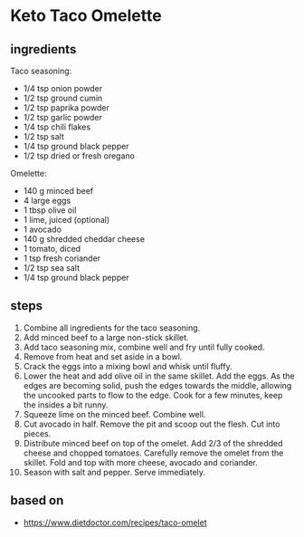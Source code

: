 # Keto Taco Omelette

## ingredients

Taco seasoning:

- 1/4 tsp onion powder
- 1/2 tsp ground cumin
- 1/2 tsp paprika powder
- 1/2 tsp garlic powder
- 1/4 tsp chili flakes
- 1/2 tsp salt
- 1/4 tsp ground black pepper
- 1/2 tsp dried or fresh oregano

Omelette:

- 140 g minced beef
- 4 large eggs
- 1 tbsp olive oil
- 1 lime, juiced (optional)
- 1 avocado
- 140 g shredded cheddar cheese
- 1 tomato, diced
- 1 tsp fresh coriander
- 1/2 tsp sea salt
- 1/4 tsp ground black pepper

## steps

1. Combine all ingredients for the taco seasoning.
2. Add minced beef to a large non-stick skillet.
3. Add taco seasoning mix, combine well and fry until fully cooked.
4. Remove from heat and set aside in a bowl.
5. Crack the eggs into a mixing bowl and whisk until fluffy.
6. Lower the heat and add olive oil in the same skillet. Add the eggs. As the edges are becoming solid, push the edges towards the middle, allowing the uncooked parts to flow to the edge. Cook for a few minutes, keep the insides a bit runny.
7. Squeeze lime on the minced beef. Combine well.
8. Cut avocado in half. Remove the pit and scoop out the flesh. Cut into pieces.
9. Distribute minced beef on top of the omelet. Add 2/3 of the shredded cheese and chopped tomatoes.
   Carefully remove the omelet from the skillet. Fold and top with more cheese, avocado and coriander.
10. Season with salt and pepper. Serve immediately.

## based on

- https://www.dietdoctor.com/recipes/taco-omelet

